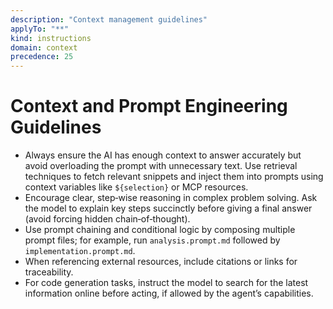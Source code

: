 ```yaml
---
description: "Context management guidelines"
applyTo: "**"
kind: instructions
domain: context
precedence: 25
---
```


# Context and Prompt Engineering Guidelines

- Always ensure the AI has enough context to answer accurately but avoid overloading the prompt with unnecessary text. Use retrieval techniques to fetch relevant snippets and inject them into prompts using context variables like `${selection}` or MCP resources.
- Encourage clear, step‑wise reasoning in complex problem solving. Ask the model to explain key steps succinctly before giving a final answer (avoid forcing hidden chain‑of‑thought).
- Use prompt chaining and conditional logic by composing multiple prompt files; for example, run `analysis.prompt.md` followed by `implementation.prompt.md`.
- When referencing external resources, include citations or links for traceability.
- For code generation tasks, instruct the model to search for the latest information online before acting, if allowed by the agent’s capabilities.
